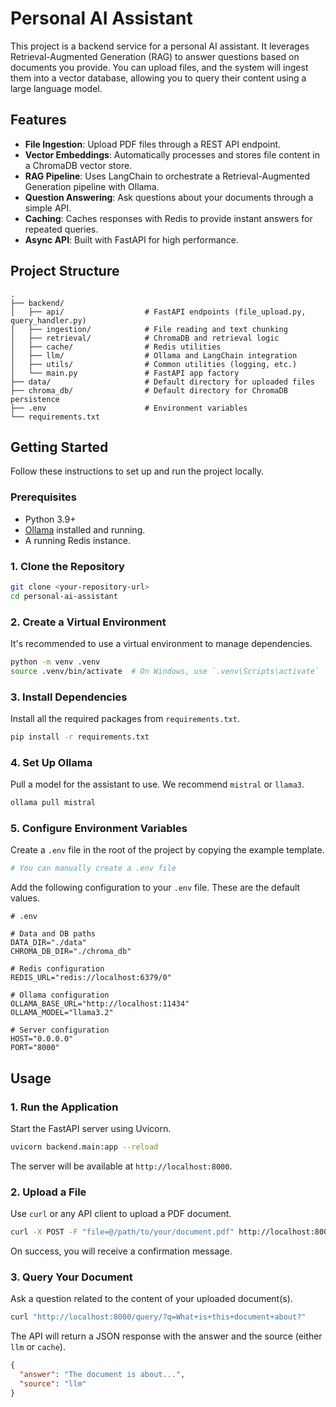 # Personal AI Assistant

This project is a backend service for a personal AI assistant. It leverages Retrieval-Augmented Generation (RAG) to answer questions based on documents you provide. You can upload files, and the system will ingest them into a vector database, allowing you to query their content using a large language model.

## Features

- **File Ingestion**: Upload PDF files through a REST API endpoint.
- **Vector Embeddings**: Automatically processes and stores file content in a ChromaDB vector store.
- **RAG Pipeline**: Uses LangChain to orchestrate a Retrieval-Augmented Generation pipeline with Ollama.
- **Question Answering**: Ask questions about your documents through a simple API.
- **Caching**: Caches responses with Redis to provide instant answers for repeated queries.
- **Async API**: Built with FastAPI for high performance.

## Project Structure

```
.
├── backend/
│   ├── api/                  # FastAPI endpoints (file_upload.py, query_handler.py)
│   ├── ingestion/            # File reading and text chunking
│   ├── retrieval/            # ChromaDB and retrieval logic
│   ├── cache/                # Redis utilities
│   ├── llm/                  # Ollama and LangChain integration
│   ├── utils/                # Common utilities (logging, etc.)
│   └── main.py               # FastAPI app factory
├── data/                     # Default directory for uploaded files
├── chroma_db/                # Default directory for ChromaDB persistence
├── .env                      # Environment variables
└── requirements.txt
```

## Getting Started

Follow these instructions to set up and run the project locally.

### Prerequisites

- Python 3.9+
- [Ollama](https://ollama.com/) installed and running.
- A running Redis instance.

### 1. Clone the Repository

```bash
git clone <your-repository-url>
cd personal-ai-assistant
```

### 2. Create a Virtual Environment

It's recommended to use a virtual environment to manage dependencies.

```bash
python -m venv .venv
source .venv/bin/activate  # On Windows, use `.venv\Scripts\activate`
```

### 3. Install Dependencies

Install all the required packages from `requirements.txt`.

```bash
pip install -r requirements.txt
```

### 4. Set Up Ollama

Pull a model for the assistant to use. We recommend `mistral` or `llama3`.

```bash
ollama pull mistral
```

### 5. Configure Environment Variables

Create a `.env` file in the root of the project by copying the example template.

```bash
# You can manually create a .env file
```

Add the following configuration to your `.env` file. These are the default values.

```env
# .env

# Data and DB paths
DATA_DIR="./data"
CHROMA_DB_DIR="./chroma_db"

# Redis configuration
REDIS_URL="redis://localhost:6379/0"

# Ollama configuration
OLLAMA_BASE_URL="http://localhost:11434"
OLLAMA_MODEL="llama3.2"

# Server configuration
HOST="0.0.0.0"
PORT="8000"
```

## Usage

### 1. Run the Application

Start the FastAPI server using Uvicorn.

```bash
uvicorn backend.main:app --reload
```

The server will be available at `http://localhost:8000`.

### 2. Upload a File

Use `curl` or any API client to upload a PDF document.

```bash
curl -X POST -F "file=@/path/to/your/document.pdf" http://localhost:8000/upload/
```

On success, you will receive a confirmation message.

### 3. Query Your Document

Ask a question related to the content of your uploaded document(s).

```bash
curl "http://localhost:8000/query/?q=What+is+this+document+about?"
```

The API will return a JSON response with the answer and the source (either `llm` or `cache`).

```json
{
  "answer": "The document is about...",
  "source": "llm"
}
```

